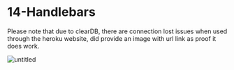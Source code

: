 # 14-Handlebars

Please note that due to clearDB, there are connection lost issues when used through the heroku website, did provide an image with url link as proof it does work.

![untitled](https://user-images.githubusercontent.com/12276056/31977644-cff4ca5e-b90b-11e7-9bff-6abf2b2982eb.png)
